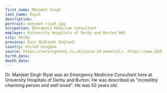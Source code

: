 ```yaml
---
first_name: Manjeet Singh
last_name: Riyat
description: 
portrait: manjeet-riyat.jpg
occupation: Emergency Medicine Consultant
employer: University Hospitals of Derby and Burton NHS
city: Derby
province: East Midlands England
country: United Kingdom
source: https://nursingnotes.co.uk/covid-19-memorial/, https://www.uhdb.nhs.uk/latest-news/tributes-paid-to-derby-emergency-consultant-8495
birth_date: 
death_date: 
---
```


Dr. Manjeet Singh Riyat was an Emergency Medicine Consultant here at University Hospitals of Derby and Burton. He was described as "incredibly charming person and well loved". He was 52 years old.
